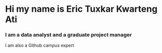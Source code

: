 # Hi my name is Eric Tuxkar Kwarteng Ati
### **I am a data analyst and a graduate project manager**
I am also a Github campus expert
